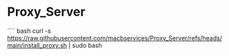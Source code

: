 # Proxy_Server

´´´´ bash
curl -s https://raw.githubusercontent.com/macbservices/Proxy_Server/refs/heads/main/install_proxy.sh | sudo bash
